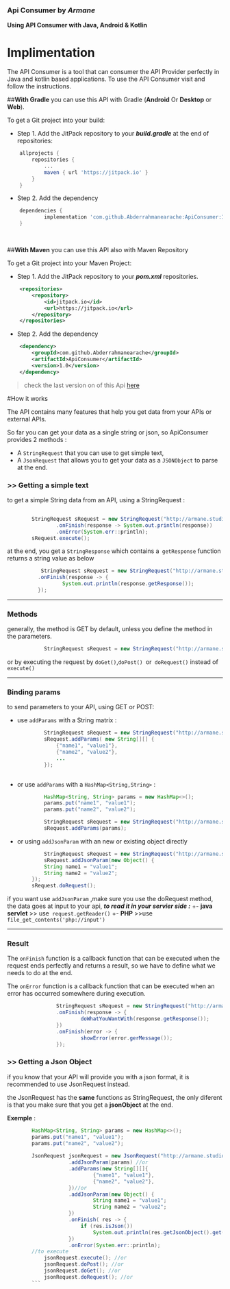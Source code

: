 ### **Api Consumer** by _Armane_
 
**Using API Consumer with Java, Android & Kotlin**

<H1>Implimentation</H1>

The API Consumer is a tool that can consumer the API Provider perfectly in Java and kotlin based applications.
To use the API Consumer visit  and follow the instructions.
 
 ##******With Gradle******
 you can use this API with Gradle (**Android** Or **Desktop** or **Web**).
 
To get a Git project into your build:

 
+ Step 1. Add the JitPack repository to your **_build.gradle_** at the end of repositories:

```groovy 
	allprojects {
		repositories {
			...
			maven { url 'https://jitpack.io' }
		}
	}
 ```

+ Step 2. Add the dependency

```groovy
	dependencies {
	        implementation 'com.github.Abderrahmanearache:ApiConsumer:1.0'
	} 
```

	
<br/> 

##******With Maven******
you can use this API also with Maven Repository 
 
To get a Git project into your Maven Project:

 
  + Step 1.  Add the JitPack repository to your **_pom.xml_** repositories. 
  
```xml
    <repositories>
        <repository>
            <id>jitpack.io</id>
            <url>https://jitpack.io</url>
        </repository>
    </repositories>
 ```
 + Step 2. Add the dependency
 
 
```xml
	<dependency>
	    <groupId>com.github.Abderrahmanearache</groupId>
	    <artifactId>ApiConsumer</artifactId>
	    <version>1.0</version>
	</dependency>
```
>  check the last version on of  this Api [here](https://github.com/Abderrahmanearache/ApiConsumer/releases/latest "here")   

 #How it works 

The API contains many features that help you get data from your APIs or external APIs.

So far you can get your data as a single string or json, so ApiConsumer provides 2 methods :
- A `StringRequest` that you can use to get simple text,
- A `JsonRequest` that allows you to get your data as a `JSONObject` to parse at the end.

 ### >> Getting a simple text 

to get a simple String data from an API, using a StringRequest :
 

```java
 
        StringRequest sRequest = new StringRequest("http://armane.studio/apiconsumer/params")
                .onFinish(response -> System.out.println(response))
                .onError(System.err::println);
        sRequest.execute();

```

at the end, you get a `StringResponse` which contains a` getResponse` function returns a string value as below

  ```java
			 StringRequest sRequest = new StringRequest("http://armane.studio/apiconsumer/params")
			.onFinish(response -> {
                    System.out.println(response.getResponse());
			});
```

------------


### Methods
 

generally, the method is GET by default, unless you define the method in the parameters.

```java
			StringRequest sRequest = new StringRequest("http://armane.studio/apiconsumer/params",Method.POST);
```
or by executing the request by `doGet()`,`doPost() `or` doRequest()` instead of `execute() `


------------
### Binding params 


to send parameters to your API, using GET or POST:
- use `addParams` with a String matrix :

```java
			StringRequest sRequest = new StringRequest("http://armane.studio/apiconsumer/params", Method.POST);
			sRequest.addParams( new String[][] {
                {"name1", "value1"},
                {"name2", "value2"},
				...
			});
		
```

- or use  `addParams` with a `HashMap<String,String>` :

```java
			HashMap<String, String> params = new HashMap<>();
			params.put("name1", "value1");
			params.put("name2", "value2");

			StringRequest sRequest = new StringRequest("http://armane.studio/apiconsumer/params", Method.POST);
			sRequest.addParams(params);

```

- or using `addJsonParam` with  an new or existing object directly

```java
			StringRequest sRequest = new StringRequest("http://armane.studio/apiconsumer/params", Method.POST);
			sRequest.addJsonParam(new Object() {
            String name1 = "value1";
            String name2 = "value2";
        });
        sRequest.doRequest();
```
if you want use `addJsonParam` ,make sure  you use the doRequest method, the data goes at input to your api,
***to read it in your servier side :*** 
+- **java servlet**  >> use` request.getReader()`
+- **PHP** >>use `file_get_contents('php://input')` 

------------


### Result

The `onFinish` function is a callback function that can be executed when the request ends perfectly and returns a result, so we have to define what we needs to do at the end.

The `onError` function is a callback function that can be executed when an error has occurred somewhere during execution.
```java
				StringRequest sRequest = new StringRequest("http://armane.studio/apiconsumer/params")
				.onFinish(response -> {
						doWhatYouWantWith(response.getResponse());
                })	
				.onFinish(error -> {
						showError(error.gerMessage());
                }); 
```

 ### >> Getting a Json Object 

if you know that your API will provide you with a json format, it is recommended to use JsonRequest instead.

the JsonRequest has the **same** functions as StringRequest, the only diferent is that you make sure that you get a **jsonObject** at the end.


**Exemple** : 
```java
        HashMap<String, String> params = new HashMap<>();
        params.put("name1", "value1");
        params.put("name2", "value2"); 
        
        JsonRequest jsonRequest = new JsonRequest("http://armane.studio/apiconsumer/params")
					.addJsonParam(params) //or
					.addParams(new String[][]{
							{"name1", "value1"},
							{"name2", "value2"},
					})//or
					.addJsonParam(new Object() {
							String name1 = "value1";
							String name2 = "value2";
                	})
					.onFinish( res -> {
                    	if (res.isJson())
                        	System.out.println(res.getJsonObject().get("keyFromYourJsonResult"));
                	})
					.onError(System.err::println);
        //to execute 
			jsonRequest.execute(); //or
			jsonRequest.doPost(); //or
			jsonRequest.doGet(); //or
			jsonRequest.doRequest(); //or 
		```





















